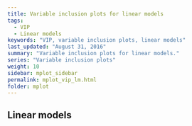 ```yaml
---
title: Variable inclusion plots for linear models
tags:
  - VIP
  - Linear models
keywords: "VIP, variable inclusion plots, linear models"
last_updated: "August 31, 2016"
summary: "Variable inclusion plots for linear models."
series: "Variable inclusion plots"
weight: 10
sidebar: mplot_sidebar
permalink: mplot_vip_lm.html
folder: mplot
---
```


## Linear models




